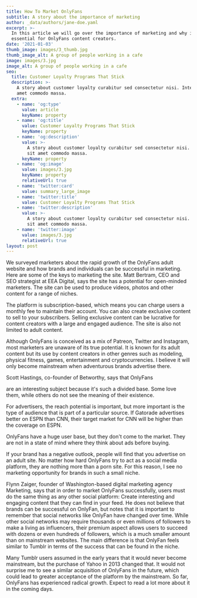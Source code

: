 ```yaml
---
title: How To Market OnlyFans
subtitle: A story about the importance of marketing
author: _data/authors/jane-doe.yaml
excerpt: >-
  In this article we will go over the importance of marketing and why it is
  essential for OnlyFans content creators.
date: '2021-01-03'
thumb_image: images/3_thumb.jpg
thumb_image_alt: A group of people working in a cafe
image: images/3.jpg
image_alt: A group of people working in a cafe
seo:
  title: Customer Loyalty Programs That Stick
  description: >-
    A story about customer loyalty curabitur sed consectetur nisi. Integer sit
    amet commodo massa.
  extra:
    - name: 'og:type'
      value: article
      keyName: property
    - name: 'og:title'
      value: Customer Loyalty Programs That Stick
      keyName: property
    - name: 'og:description'
      value: >-
        A story about customer loyalty curabitur sed consectetur nisi. Integer
        sit amet commodo massa.
      keyName: property
    - name: 'og:image'
      value: images/3.jpg
      keyName: property
      relativeUrl: true
    - name: 'twitter:card'
      value: summary_large_image
    - name: 'twitter:title'
      value: Customer Loyalty Programs That Stick
    - name: 'twitter:description'
      value: >-
        A story about customer loyalty curabitur sed consectetur nisi. Integer
        sit amet commodo massa.
    - name: 'twitter:image'
      value: images/3.jpg
      relativeUrl: true
layout: post
---
```

We surveyed marketers about the rapid growth of the OnlyFans adult website and how brands and individuals can be successful in marketing. Here are some of the keys to marketing the site. Matt Bertram, CEO and SEO strategist at EEA Digital, says the site has a potential for open-minded marketers. The site can be used to produce videos, photos and other content for a range of niches.

The platform is subscription-based, which means you can charge users a monthly fee to maintain their account. You can also create exclusive content to sell to your subscribers. Selling exclusive content can be lucrative for content creators with a large and engaged audience. The site is also not limited to adult content.

Although OnlyFans is conceived as a mix of Patreon, Twitter and Instagram, most marketers are unaware of its true potential. It is known for its adult content but its use by content creators in other genres such as modeling, physical fitness, games, entertainment and cryptocurrencies. I believe it will only become mainstream when adventurous brands advertise there.

Scott Hastings, co-founder of Betworthy, says that OnlyFans 

 are an interesting subject because it's such a divided base. Some love them, while others do not see the meaning of their existence.

For advertisers, the reach potential is important, but more important is the type of audience that is part of a particular source. If Gatorade advertises better on ESPN than CNN, their target market for CNN will be higher than the coverage on ESPN.

OnlyFans have a huge user base, but they don't come to the market. They are not in a state of mind where they think about ads before buying.

If your brand has a negative outlook, people will find that you advertise on an adult site. No matter how hard OnlyFans try to act as a social media platform, they are nothing more than a porn site. For this reason, I see no marketing opportunity for brands in such a small niche.

Flynn Zaiger, founder of Washington-based digital marketing agency Marketing, says that in order to market OnlyFans successfully, users must do the same thing as any other social platform: Create interesting and engaging content that they can find in your feed. He does not believe that brands can be successful on OnlyFan, but notes that it is important to remember that social networks like OnlyFan have changed over time. While other social networks may require thousands or even millions of followers to make a living as influencers, their premium aspect allows users to succeed with dozens or even hundreds of followers, which is a much smaller amount than on mainstream websites. The main difference is that OnlyFan feels similar to Tumblr in terms of the success that can be found in the niche.

Many Tumblr users assumed in the early years that it would never become mainstream, but the purchase of Yahoo in 2013 changed that. It would not surprise me to see a similar acquisition of OnlyFans in the future, which could lead to greater acceptance of the platform by the mainstream. So far, OnlyFans has experienced radical growth. Expect to read a lot more about it in the coming days.
